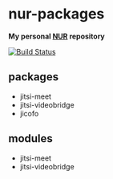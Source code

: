 # nur-packages

**My personal [NUR](https://github.com/nix-community/NUR) repository**

[![Build Status](https://travis-ci.com/mmilata/nur-packages.svg?branch=master)](https://travis-ci.com/mmilata/nur-packages)

## packages

* jitsi-meet
* jitsi-videobridge
* jicofo

## modules

* jitsi-meet
* jitsi-videobridge

